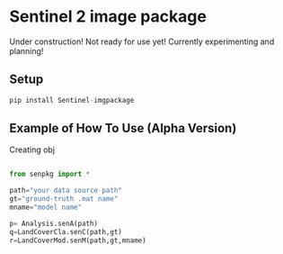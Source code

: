 
# Sentinel 2 image package

Under construction! Not ready for use yet! Currently experimenting and planning!

## Setup
```python
pip install Sentinel-imgpackage
```

## Example of How To Use (Alpha Version)

Creating obj

```python

from senpkg import *

path="your data source path"
gt="ground-truth .mat name"
mname="model name"

p= Analysis.senA(path)
q=LandCoverCla.senC(path,gt)
r=LandCoverMod.senM(path,gt,mname)
